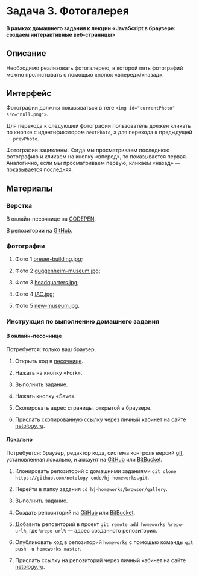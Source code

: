 # Задача 3. Фотогалерея

#### В рамках домашнего задания к лекции «JavaScript в браузере: создаем интерактивные веб-страницы»

## Описание

Необходимо реализовать фотогалерею, в которой пять фотографий можно пролистывать с помощью кнопок «вперед»/«назад».

## Интерфейс

Фотографии должны показываться в теге `<img id="currentPhoto" src="null.png">`.

Для перехода к следующей фотографии пользователь должен кликать по кнопке с идентификатором `nextPhoto`, а для перехода к предыдущей — `prevPhoto`.

Фотографии зациклены. Когда мы просматриваем последнюю фотографию и кликаем на кнопку «вперед», то показывается первая. Аналогично, если мы просматриваем первую, кликаем «назад» — показывается последняя.

## Материалы

### Верстка

В онлайн-песочнице на [CODEPEN](https://codepen.io/solarrust/pen/bqOKOE).

В репозитории на [GitHub](https://github.com/netology-code/hj-homeworks/tree/master/browser/gallery).

### Фотографии

1. Фото 1 [breuer-building.jpg](https://netology-code.github.io/hj-homeworks/browser/gallery/i/breuer-building.jpg);

2. Фото 2 [guggenheim-museum.jpg](https://netology-code.github.io/hj-homeworks/browser/gallery/i/guggenheim-museum.jpg);

3. Фото 3 [headquarters.jpg](https://netology-code.github.io/hj-homeworks/browser/gallery/i/headquarters.jpg);

4. Фото 4 [IAC.jpg](https://netology-code.github.io/hj-homeworks/browser/gallery/i/IAC.jpg);

5. Фото 5 [new-museum.jpg](https://netology-code.github.io/hj-homeworks/browser/gallery/i/new-museum.jpg).

### Инструкция по выполнению домашнего задания

#### В онлайн-песочнице

Потребуется: только ваш браузер.

1. Открыть код в [песочнице](https://codepen.io/solarrust/pen/bqOKOE).

2. Нажать на кнопку «Fork».

3. Выполнить задание.

4. Нажать кнопку «Save».

5. Скопировать адрес страницы, открытой в браузере.

6. Прислать скопированную ссылку через личный кабинет на сайте [netology.ru](http://netology.ru/).    

#### Локально

Потребуется: браузер, редактор кода, система контроля версий [git](https://git-scm.com), установленная локально, и аккаунт на [GitHub](https://github.com/) или [BitBucket](https://bitbucket.org/).

1. Клонировать репозиторий с домашними заданиями `git clone https://github.com/netology-code/hj-homeworks.git`.

2. Перейти в папку задания `cd hj-homeworks/browser/gallery`.

3. Выполнить задание.

4. Создать репозиторий на [GitHub](https://github.com/) или [BitBucket](https://bitbucket.org/).

5. Добавить репозиторий в проект `git remote add homeworks %repo-url%`, где `%repo-url%` — адрес созданного репозитория.

6. Опубликовать код в репозиторий `homeworks` с помощью команды `git push -u homeworks master`.

7. Прислать ссылку на репозиторий через личный кабинет на сайте [netology.ru](http://netology.ru/).
